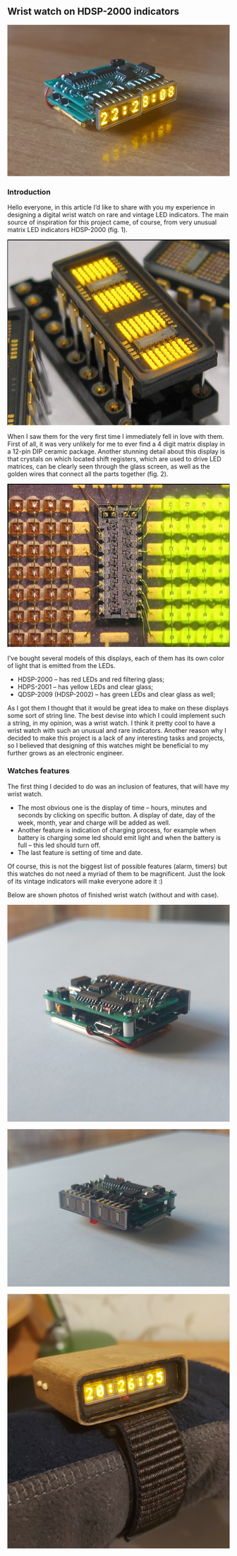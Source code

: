 ## Wrist watch on HDSP-2000 indicators

![watch](/images/view4.jpg)

### Introduction

Hello everyone, in this article I’d like to share with you my experience
in designing a digital wrist watch on rare and vintage LED indicators.
The main source of inspiration for this project came, of course, from
very unusual matrix LED indicators HDSP-2000 (fig. 1).

![Fig. 1](/images/image1.png)

When I saw them for the very first time I immediately fell in love with
them. First of all, it was very unlikely for me to ever find a 4 digit
matrix display in a 12-pin DIP ceramic package. Another stunning detail
about this display is that crystals on which located shift registers,
which are used to drive LED matrices, can be clearly seen through the
glass screen, as well as the golden wires that connect all the parts
together (fig. 2).

![Fig. 2](/images/image2.png)

I’ve bought several models of this displays, each of them has its own
color of light that is emitted from the LEDs.

- HDSP-2000 – has red LEDs and red filtering glass;
- HDPS-2001 – has yellow LEDs and clear glass;
- QDSP-2009 (HDSP-2002) – has green LEDs and clear glass as well;

As I got them I thought that it would be great idea to make on these
displays some sort of string line. The best devise into which I could
implement such a string, in my opinion, was a wrist watch. I think it
pretty cool to have a wrist watch with such an unusual and rare
indicators. Another reason why I decided to make this project is a lack
of any interesting tasks and projects, so I believed that designing of
this watches might be beneficial to my further grows as an electronic
engineer.

### Watches features

The first thing I decided to do was an inclusion of features, that will
have my wrist watch.

- The most obvious one is the display of time – hours, minutes and
seconds by clicking on specific button. A display of date, day of the
week, month, year and charge will be added as well.
- Another feature is indication of charging process, for example when
battery is charging some led should emit light and when the battery is
full – this led should turn off.
- The last feature is setting of time and date.

Of course, this is not the biggest list of possible features (alarm,
timers) but this watches do not need a myriad of them to be magnificent.
Just the look of its vintage indicators will make everyone adore it :)

Below are shown photos of finished wrist watch (without and with case).

![view 1](/images/view1.jpg)

![view 3](/images/view3.jpg)

![wrist watch](/images/wrist_watch.jpg)
